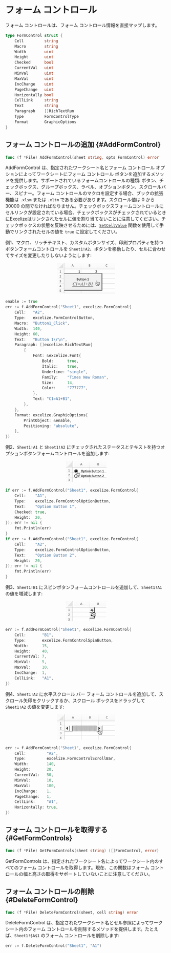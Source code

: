 # フォーム コントロール

フォーム コントロールは、フォーム コントロール情報を直接マップします。

```go
type FormControl struct {
    Cell         string
    Macro        string
    Width        uint
    Height       uint
    Checked      bool
    CurrentVal   uint
    MinVal       uint
    MaxVal       uint
    IncChange    uint
    PageChange   uint
    Horizontally bool
    CellLink     string
    Text         string
    Paragraph    []RichTextRun
    Type         FormControlType
    Format       GraphicOptions
}
```

## フォーム コントロールの追加 {#AddFormControl}

```go
func (f *File) AddFormControl(sheet string, opts FormControl) error
```

AddFormControl は、指定されたワークシート名とフォーム コントロール オプションによってワークシートにフォーム コントロール ボタンを追加するメソッドを提供します。サポートされているフォームコントロールの種類: ボタン、チェックボックス、グループボックス、ラベル、オプションボタン、スクロールバー、スピナー。フォーム コントロールのマクロを設定する場合、ブックの拡張機能は `.xlsm` または `.xltm` である必要があります。スクロール値は 0 から 30000 の間でなければなりません。チェックボックスフォームコントロールにセルリンクが設定されている場合、チェックボックスがチェックされているときにExcelizeはリンクされたセルに値を割り当てないことに注意してください。チェックボックスの状態を反映させるためには、[`SetCellValue`](cell.md#SetCellValue) 関数を使用して手動でリンクされたセルの値を `true` に設定してください。

例1、マクロ、リッチテキスト、カスタムボタンサイズ、印刷プロパティを持つボタンフォームコントロールを `Sheet1!A2`、ボタンを移動したり、セルに合わせてサイズを変更したりしないようにします:

<p align="center"><img width="180" src="./images/form_ctrl_button.gif" alt="Excelize でボタンフォームコントロールを追加する"></p>

```go
enable := true
err := f.AddFormControl("Sheet1", excelize.FormControl{
    Cell:   "A2",
    Type:   excelize.FormControlButton,
    Macro:  "Button1_Click",
    Width:  140,
    Height: 60,
    Text:   "Button 1\r\n",
    Paragraph: []excelize.RichTextRun{
        {
            Font: &excelize.Font{
                Bold:      true,
                Italic:    true,
                Underline: "single",
                Family:    "Times New Roman",
                Size:      14,
                Color:     "777777",
            },
            Text: "C1=A1+B1",
        },
    },
    Format: excelize.GraphicOptions{
        PrintObject: &enable,
        Positioning: "absolute",
    },
})
```

例2、`Sheet1!A1` と `Sheet1!A2` にチェックされたステータスとテキストを持つオプションボタンフォームコントロールを追加します:

<p align="center"><img width="127" src="./images/form_ctrl_option_button.gif" alt="Excelize でオプション ボタン フォーム コントロールを追加する"></p>

```go
if err := f.AddFormControl("Sheet1", excelize.FormControl{
    Cell:    "A1",
    Type:    excelize.FormControlOptionButton,
    Text:    "Option Button 1",
    Checked: true,
    Height:  20,
}); err != nil {
    fmt.Println(err)
}
if err := f.AddFormControl("Sheet1", excelize.FormControl{
    Cell:    "A2",
    Type:    excelize.FormControlOptionButton,
    Text:    "Option Button 2",
    Height:  20,
}); err != nil {
    fmt.Println(err)
}
```

例3、`Sheet1!B1` にスピンボタンフォームコントロールを追加して、`Sheet1!A1` の値を増減します:

<p align="center"><img width="126" src="./images/form_ctrl_spin_button.gif" alt="Excelize でスピンボタンフォームコントロールを追加する"></p>

```go
err := f.AddFormControl("Sheet1", excelize.FormControl{
    Cell:       "B1",
    Type:       excelize.FormControlSpinButton,
    Width:      15,
    Height:     40,
    CurrentVal: 7,
    MinVal:     5,
    MaxVal:     10,
    IncChange:  1,
    CellLink:   "A1",
})
```

例4、`Sheet1!A2` に水平スクロール バー フォーム コントロールを追加して、スクロール矢印をクリックするか、スクロール ボックスをドラッグして `Sheet1!A2` の値を変更します:

<p align="center"><img width="180" src="./images/form_ctrl_scroll_bar.gif" alt="Excelize を使用して水平スクロールバーフォームコントロールを追加する"></p>

```go
err := f.AddFormControl("Sheet1", excelize.FormControl{
    Cell:         "A2",
    Type:         excelize.FormControlScrollBar,
    Width:        140,
    Height:       20,
    CurrentVal:   50,
    MinVal:       10,
    MaxVal:       100,
    IncChange:    1,
    PageChange:   1,
    CellLink:     "A1",
    Horizontally: true,
})
```

## フォーム コントロールを取得する {#GetFormControls}

```go
func (f *File) GetFormControls(sheet string) ([]FormControl, error)
```

GetFormControls は、指定されたワークシート名によってワークシート内のすべてのフォーム コントロールを取得します。現在、この関数はフォーム コントロールの幅と高さの取得をサポートしていないことに注意してください。

## フォーム コントロールの削除 {#DeleteFormControl}

```go
func (f *File) DeleteFormControl(sheet, cell string) error
```

DeleteFormControl は、指定されたワークシート名とセル参照によってワークシート内のフォーム コントロールを削除するメソッドを提供します。たとえば、`Sheet1!$A$1` のフォーム コントロールを削除します:

```go
err := f.DeleteFormControl("Sheet1", "A1")
```
